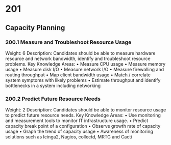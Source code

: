 # 201

## Capacity Planning

### 200.1 Measure and Troubleshoot Resource Usage

Weight: 6
Description: Candidates should be able to measure hardware resource and network bandwidth, identify and troubleshoot resource problems.
Key Knowledge Areas:
    • Measure CPU usage
    • Measure memory usage
    • Measure disk I/O
    • Measure network I/O
    • Measure firewalling and routing throughput
    • Map client bandwidth usage
    • Match / correlate system symptoms with likely problems
    • Estimate throughput and identify bottlenecks in a system including networking

### 200.2 Predict Future Resource Needs

Weight: 2
Description: Candidates should be able to monitor resource usage to predict future resource needs.
Key Knowledge Areas:
    • Use monitoring and measurement tools to monitor IT infrastructure usage.
    • Predict capacity break point of a configuration
    • Observe growth rate of capacity usage
    • Graph the trend of capacity usage
    • Awareness of monitoring solutions such as Icinga2, Nagios, collectd, MRTG and Cacti